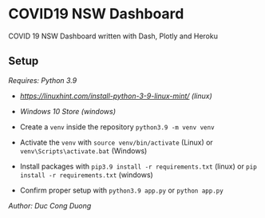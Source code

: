 # COVID19 NSW Dashboard
COVID 19 NSW Dashboard written with Dash, Plotly and Heroku

## Setup
*Requires: Python 3.9*
- *https://linuxhint.com/install-python-3-9-linux-mint/ (linux)*
- *Windows 10 Store (windows)*

- Create a `venv` inside the repository `python3.9 -m venv venv`
- Activate the `venv` with `source venv/bin/activate` (Linux) or `venv\Scripts\activate.bat` (Windows)
- Install packages with `pip3.9 install -r requirements.txt` (linux) or `pip install -r requirements.txt` (windows)
- Confirm proper setup with `python3.9 app.py` or `python app.py`


*Author: Duc Cong Duong*
